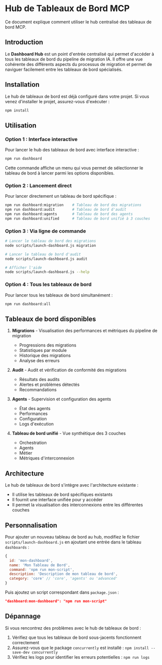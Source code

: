 # Hub de Tableaux de Bord MCP

Ce document explique comment utiliser le hub centralisé des tableaux de bord MCP.

## Introduction

Le **Dashboard Hub** est un point d'entrée centralisé qui permet d'accéder à tous les tableaux de bord du pipeline de migration IA. Il offre une vue cohérente des différents aspects du processus de migration et permet de naviguer facilement entre les tableaux de bord spécialisés.

## Installation

Le hub de tableaux de bord est déjà configuré dans votre projet. Si vous venez d'installer le projet, assurez-vous d'exécuter :

```bash
npm install
```

## Utilisation

### Option 1 : Interface interactive

Pour lancer le hub des tableaux de bord avec interface interactive :

```bash
npm run dashboard
```

Cette commande affiche un menu qui vous permet de sélectionner le tableau de bord à lancer parmi les options disponibles.

### Option 2 : Lancement direct

Pour lancer directement un tableau de bord spécifique :

```bash
npm run dashboard:migration    # Tableau de bord des migrations
npm run dashboard:audit        # Tableau de bord d'audit
npm run dashboard:agents       # Tableau de bord des agents
npm run dashboard:unified      # Tableau de bord unifié à 3 couches
```

### Option 3 : Via ligne de commande

```bash
# Lancer le tableau de bord des migrations
node scripts/launch-dashboard.js migration

# Lancer le tableau de bord d'audit
node scripts/launch-dashboard.js audit

# Afficher l'aide
node scripts/launch-dashboard.js --help
```

### Option 4 : Tous les tableaux de bord

Pour lancer tous les tableaux de bord simultanément :

```bash
npm run dashboard:all
```

## Tableaux de bord disponibles

1. **Migrations** - Visualisation des performances et métriques du pipeline de migration
   - Progressions des migrations
   - Statistiques par module
   - Historique des migrations
   - Analyse des erreurs

2. **Audit** - Audit et vérification de conformité des migrations
   - Résultats des audits
   - Alertes et problèmes détectés
   - Recommandations

3. **Agents** - Supervision et configuration des agents
   - État des agents
   - Performances
   - Configuration
   - Logs d'exécution

4. **Tableau de bord unifié** - Vue synthétique des 3 couches
   - Orchestration
   - Agents
   - Métier
   - Métriques d'interconnexion

## Architecture

Le hub de tableaux de bord s'intègre avec l'architecture existante :

- Il utilise les tableaux de bord spécifiques existants
- Il fournit une interface unifiée pour y accéder
- Il permet la visualisation des interconnexions entre les différentes couches

## Personnalisation

Pour ajouter un nouveau tableau de bord au hub, modifiez le fichier `scripts/launch-dashboard.js` en ajoutant une entrée dans le tableau `dashboards` :

```javascript
{
  id: 'mon-dashboard',
  name: 'Mon Tableau de Bord',
  command: 'npm run mon-script',
  description: 'Description de mon tableau de bord',
  category: 'core' // 'core', 'agents' ou 'advanced'
}
```

Puis ajoutez un script correspondant dans `package.json` :

```json
"dashboard:mon-dashboard": "npm run mon-script"
```

## Dépannage

Si vous rencontrez des problèmes avec le hub de tableaux de bord :

1. Vérifiez que tous les tableaux de bord sous-jacents fonctionnent correctement
2. Assurez-vous que le package `concurrently` est installé : `npm install --save-dev concurrently`
3. Vérifiez les logs pour identifier les erreurs potentielles : `npm run logs`